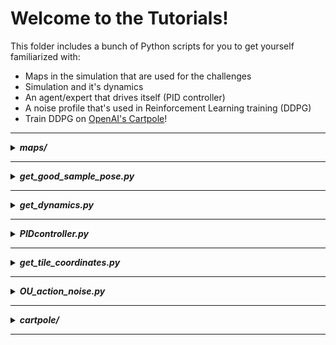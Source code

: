 # Welcome to the Tutorials! 
This folder includes a bunch of Python scripts for you to get yourself familiarized with:
- Maps in the simulation that are used for the challenges
- Simulation and it's dynamics
- An agent/expert that drives itself (PID controller)
- A noise profile that's used in Reinforcement Learning training (DDPG)
- Train DDPG on [OpenAI's Cartpole](https://gym.openai.com/envs/CartPole-v0/)!

---
<details>
<summary><b><i>maps/</i></b></summary>

By the time this code is published, these are all the available maps we have in Duckietown:
```shell script
cd challenge-aido_RL-IL
tree tutorials/maps
``` 
![show maps](images/maps.png)

Every map is stored in a `.yaml` file where each map is constructed tile-by-tile, as well as some objects such as; 
static & non-static Duckiebots, pedestrians, traffic lights, etc. Please see [this repository](https://github.com/duckietown/gym-duckietown#map-file-format) if you want to construct a
new map or want to get more information. In addition, check out this [great notebook](https://github.com/duckietown/duckietown-world/blob/daffy/notebooks/30-DuckietownWorld-maps.ipynb)
for a better and broader perspective on the maps available!


</details>

---
<details>
<summary><b><i>get_good_sample_pose.py</i></b></summary>

This script outputs a 'good' starting position and angle for an agent, given a map. That means, agent starts at a point
that is close to the center of a lane and starts at an angle that is close to zero, which means agent is aligned with
the lane. Example usage:

```shell script
cd challenge-aido_RL-IL/tutorials
python get_good_sample_pose.py -m "zigzag_dists"
```
which returns the starting position of the car in `(x,y,z)` coordinates and the alignment with the lane in `degrees`
for the map `zigzag_dists`. e.g. Angle `0` means the car is perfectly aligned with the right-lane's center line. Angle `45` means the car needs to turn 45 degrees to be
aligned with the  right-lane's center line.

Keep it in mind that a map name has to be given as an argument(`-m` which stands for 'map')

#### TODO: add "zigzag_dists" info image

</details>

---
<details>
<summary><b><i>get_dynamics.py</i></b></summary>

Let's get our hands dirty and play with the simulator/environment!
In other words, let's have a look at the dynamics of the simulator and try to get an answer to the
following questions:
- What's the full-speed of the our car/duckie-bot? 
- How many time-steps or seconds does it need to reach to full-speed? 
- Can we go backwards and what the max. speed we can reach while diriving to backwards?
- How many time-steps or seconds does it need to stop?

In order to answer some of the questions above, if not all, I performed a test where I manually control the car and
collect some data. 

Here's the processed version of the data collected from my test: ![get_dynamics_processed](images/get_dynamics_processed.png)
> Please see the raw data and the graph [here](https://docs.google.com/spreadsheets/d/1Z7T850Boy9YJm9lRytTkmAFld-AV8DBCbTb3Lo4PRIM/edit?usp=sharing) for more information.

#### Take-aways:

- The full-speed is: `0.6 m/s` 
- It takes `≈0.858 seconds` or `≈26 time-steps` to reach to full-speed from `0 m/s`
- It takes `≈0.858 seconds` or `≈26 time-steps` to reach to `0 m/s` from full-speed(`0.6 m/s`)

These details will become important when building/training algorithms!

<details>
<summary><i><b>***</b> Click to see the <b>spoiler</b> where this will be important! <b>***</b></i></summary>

When training a reinforcement learning algorithm (the one we use is called DDPG) we let the agent apply the same action
for a fixed number of times, because it takes some time to achieve speed! That fixed number will be called `frame_skip`
which you will encounter when creating the simulator instance [as in here](https://github.com/rizavelioglu/challenge-aido_RL-IL/blob/82f84a31ce46585b97498ed56ee6d794e8bd0038/duckietown_rl/env.py#L5)! 
</details>

---

##### Important Note:

As soon as the script is executed, the data is getting aggregated. And once
"ENTER" is hit from the keyboard, then the data is saved to a file: `get_dynamics_raw.csv`  
Here the data collection is done manually, but it can also be done automatically, obviously:
- Initialize an environment in `straight_road` map 
- Generate a good sampling position to start in the map using `get_good_sample_pose.py`
- Create a dummy agent that applies the max. action to go full speed for a specified time-steps
- Collect all the data, store, process, and gather info!

</details>

---
<details>
<summary><b><i>PIDcontroller.py</i></b></summary>

This script implements a PID controller[, see Wikipedia for more info,](https://en.wikipedia.org/wiki/PID_controller) for the car to drive and
navigate itself within an environment. Go check out the code cause every line of code is explained!

#### Take-aways:

- The action space is in 2-d. That means an action is a 2-dimensional vector which corresponds to the left & right wheel
velocities.
- The structure of running an agent in a simulation shown in a pseudocode-ish way:
```shell script
Initialize the environment                                // Line [9]
Reset the environment and store observation               // Line [23]
Render the environment                                    // Line [25]
for 0 to EPISODES:                                        // Line [29]
    for 0 to STEPS:                                       // Line [35]
        Calculate the action according to your algorithm  // Line [69-71]
        Apply the action and store information            // Line [73]
        render the environment                            // Line [75]
    reset the environment                                 // Line [88]
```

##### Note:
The reason why we store only last 10 angle errors [[Line 31]](https://github.com/rizavelioglu/challenge-aido_RL-IL/blob/82f84a31ce46585b97498ed56ee6d794e8bd0038/tutorials/PIDcontroller.py#L31) is based on this [paper](https://www.robotshop.com/community/forum/t/pid-tutorials-for-line-following/13164)
</details>

---
<details>
<summary><b><i>get_tile_coordinates.py</i></b></summary>

This script runs the PID agent to get each of the tile coordinates in some of the maps available in `maps/` folder.
For simplicity, only some of the maps' tile data is collected,not all. In addition, some maps are preffered amongst
others due to simplifications in the chosen maps such as; there's no obstacle or no other car in the chosen maps, which
make things easier for us.

#### Why do we need this script?
We will need the tile coordinates data for constructing the feature vector which will be given to Reinforcement Learning
algorithm (DDPG) as input. Therefore, it is essential to have the tile coordinates of the maps where we are building our
approach to self-driving car. You can see that these maps are inside the `duckietown_rl/maps` folder.        

</details>

---
<details>
<summary><b><i>OU_action_noise.py</i></b></summary>

<i>"In Reinforcement learning for discrete action spaces, exploration is done via probabilistically selecting a random action
(such as epsilon-greedy or Boltzmann exploration). For continuous action spaces, exploration is done via adding noise to
the action itself. In the DDPG paper, the authors use Ornstein-Uhlenbeck Process to add noise to the action output
(Uhlenbeck & Ornstein, 1930)"</i> [[Source]](https://towardsdatascience.com/deep-deterministic-policy-gradients-explained-2d94655a9b7b)

<i>"The Ornstein-Uhlenbeck Process generates noise that is correlated with the previous noise, as to prevent the noise from
canceling out or “freezing” the overall dynamics"</i> [[Source]](https://www.quora.com/Why-do-we-use-the-Ornstein-Uhlenbeck-Process-in-the-exploration-of-DDPG/answer/Edouard-Leurent?ch=10&share=4b79f94f&srid=udNQP)

We will see OU noise in detail when we train a Reinforcement Learning agent using DDPG algorithm in `duckietown_rl/`. The purpose of this
script is just to get the user familiarized with OU noise. What this script does is that it generates an OU noise profile
and visualizes it. 

**Example usage #1:** Scatter plot & save the plot: `--save-img = 1`
```shell script
python OU_action_noise.py --mu 0 --sigma 0.2 --timesteps 1000 --reset-after 500 --save-img 1
```
![OU_1](images/OrnsteinUhlenbeckActionNoise(mu=%5B0.%200.%5D,%20sigma=%5B0.2%200.2%5D)-1000%20steps%20-%20resets%20after%20500%20steps.png)
>-  As the action is a 2-D vector (left & right wheel velocities) 2 noise profiles are generated where the blue dots belong
    to the left wheel velocity's noise profile and the orange ones to the right wheel velocity's noise profile.
>- As the arguments:
>>   - `--mu` & `--sigma` are set to 0 and 0.2, respectively, both of the two noise profiles have mean 0
    and standard deviation 0.2.
>>   - `--timesteps` is set to 1000, both profiles are generated for 1000 timesteps (x-axis).
>>   - `--reset-after` is set to 500, both profiles are reset after 500 timesteps: they start from 0 again.
>>   - `--save-img` is set to 1, the plot is saved.

**Example usage #2:** Line chart: `--line = 1` & don't save the image(default):
```shell script
python OU_action_noise.py --mu 0 --sigma 0.5 --timesteps 500 --reset-after 0 --line 1
```
![OU_2](images/OrnsteinUhlenbeckActionNoise(mu=%5B0.%200.%5D,%20sigma=%5B0.5%200.5%5D)-500%20steps%20-%20resets%20after%200%20steps.png)
>-  This is another plot with minor differences explained below.
>- As the arguments:
>>   - `--mu` & `--sigma` are set to 0 and 0.5, respectively, both of the two noise profiles have mean 0
    and standard deviation 0.5.
>>   - `--timesteps` is set to 500, both profiles are generated for 500 timesteps (x-axis).
>>   - `--reset-after` is set to 0, both profiles are reset after 0 timesteps: so, they are never reset.
>>   - `--line` is set to 1, the plot is a line plot, instead of a scatter plot.
>>   - `--save-img` is not given, the plot is not saved.

See the following links to get more info on OU Noise:
- [Wikipedia](https://en.wikipedia.org/wiki/Ornstein%E2%80%93Uhlenbeck_process)
- [Blogpost](https://towardsdatascience.com/deep-deterministic-policy-gradients-explained-2d94655a9b7b)


#### Take-aways:

- OU noise generates a noise that is correlated with the previous noise, until you reset it.
- Every reset OU noise is unique!
- Since we only have 2 wheels, hence 2 wheel velocities, 2 noise profile is generated: one for left wheel, and another
one for right wheel.

</details>

---
<details>
<summary><b><i>cartpole/</i></b></summary>

##TODO:explain cartpole (put a better model in cartpole/models)

</details>

---
